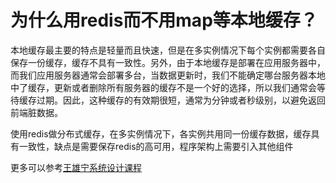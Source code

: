 # 为什么用redis而不用map等本地缓存？

本地缓存最主要的特点是轻量而且快速，但是在多实例情况下每个实例都需要各自保存一份缓存，缓存不具有一致性。另外，由于本地缓存是部署在应用服务器中，而我们应用服务器通常会部署多台，当数据更新时，我们不能确定哪台服务器本地中了缓存，更新或者删除所有服务器的缓存不是一个好的选择，所以我们通常会等待缓存过期。因此，这种缓存的有效期很短，通常为分钟或者秒级别，以避免返回前端脏数据。

使用redis做分布式缓存，在多实例情况下，各实例共用同一份缓存数据，缓存具有一致性，缺点是需要保存redis的高可用，程序架构上需要引入其他组件

更多可以参考[王雄宁系统设计课程](http://polygonx.top/wxning-blog/interview/system-design/notes/03/01.html)